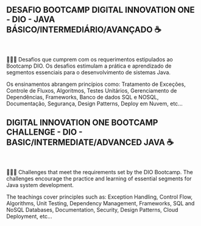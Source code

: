 ## DESAFIO BOOTCAMP DIGITAL INNOVATION ONE  - DIO - JAVA BÁSICO/INTERMEDIÁRIO/AVANÇADO ☕️
<br>

👨🏻‍💻 Desafios que cumprem com os requerimentos estipulados ao Bootcamp DIO. Os desafios estimulam a prática e aprendizado de segmentos essenciais para o desenvolvimento de sistemas Java. <p>Os ensinamentos abrangem princípios como: Tratamento de Exceções, Controle de Fluxos, Algoritmos, Testes Unitários, Gerenciamento de Dependências, Frameworks, Banco de dados SQL e NOSQL, Documentação, Segurança, Design Patterns, Deploy em Nuvem, etc...
<br>

## DIGITAL INNOVATION ONE BOOTCAMP CHALLENGE - DIO - BASIC/INTERMEDIATE/ADVANCED JAVA ☕️
<br>

👨🏻‍💻 Challenges that meet the requirements set by the DIO Bootcamp. The challenges encourage the practice and learning of essential segments for Java system development. <p>The teachings cover principles such as: Exception Handling, Control Flow, Algorithms, Unit Testing, Dependency Management, Frameworks, SQL and NoSQL Databases, Documentation, Security, Design Patterns, Cloud Deployment, etc...
<br>

